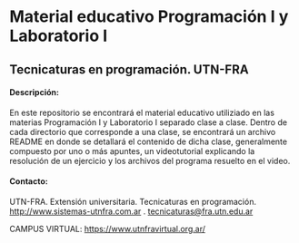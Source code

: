 # Material educativo Programación I y Laboratorio I

## Tecnicaturas en programación. UTN-FRA

#### Descripción:

En este repositorio se encontrará el material educativo utiliziado en las materias Programación I y Laboratorio I separado clase a clase.
Dentro de cada directorio que corresponde a una clase, se encontrará un archivo README en donde se detallará el contenido de dicha clase, generalmente compuesto por
uno o más apuntes, un videotutorial explicando la resolución de un ejercicio y los archivos del programa resuelto en el video.

#### Contacto:
UTN-FRA. Extensión universitaria. Tecnicaturas en programación. http://www.sistemas-utnfra.com.ar . tecnicaturas@fra.utn.edu.ar

CAMPUS VIRTUAL: https://www.utnfravirtual.org.ar/

